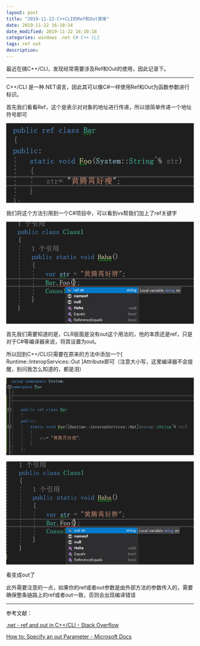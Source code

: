 ```yaml
---
layout: post
title: "2019-11-22-C++CLI的Ref和Out使用"
date: 2019-11-22 16:10:14
date_modified: 2019-11-22 16:10:18
categories: windows .net C# C++ CLI
tags: ref out
description:
---
```


最近在搞C++/CLI，发现经常需要涉及Ref和Out的使用，因此记录下。

-----

C++/CLI 是一种.NET语言，因此其可以像C#一样使用Ref和Out为函数参数进行标识。

首先我们看看Ref，这个是表示对对象的地址进行传递，所以很简单传递一个地址符号即可

![image-20191122162254018](../media/image-20191122162254018.png)

我们将这个方法引用到一个C#项目中，可以看到vs帮我们加上了ref关键字

![image-20191122162357078](../media/image-20191122162357078.png)

首先我们需要知道的是，CLR层面是没有out这个用法的，他的本质还是ref，只是对于C#等编译器来说，将其设置为out。

所以回到C++/CLI只需要在原来的方法中添加一个[ Runtime::InteropServices::Out ]Attribute即可（注意大小写，这里编译器不会提醒，别问我怎么知道的，都是泪）

![image-20191122163142617](../media/image-20191122163142617.png)

![image-20191122163203817](../media/image-20191122163203817.png)

看变成out了



此外需要注意的一点，如果你的ref或者out参数是由外部方法的参数传入的，需要确保整条链路上的ref或者out一致，否则会出现编译错误

---

参考文献：

[.net - ref and out in C++/CLI - Stack Overflow](https://stackoverflow.com/questions/3514237/ref-and-out-in-c-cli)

[How to: Specify an out Parameter - Microsoft Docs](https://docs.microsoft.com/en-us/cpp/dotnet/how-to-specify-an-out-parameter?view=vs-2019)